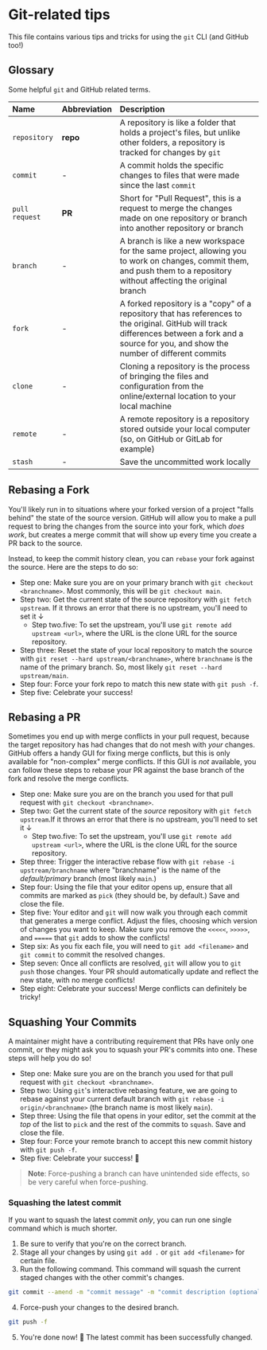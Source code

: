 # Git-related tips

This file contains various tips and tricks for using the `git` CLI (and GitHub too!)

## Glossary

Some helpful `git` and GitHub related terms.

| Name | Abbreviation | Description |
| :--- | :--- | :--- |
| `repository` | **repo** | A repository is like a folder that holds a project's files, but unlike other folders, a repository is tracked for changes by `git` |
| `commit` | - | A commit holds the specific changes to files that were made since the last `commit` |
| `pull request` | **PR** | Short for "Pull Request", this is a request to merge the changes made on one repository or branch into another repository or branch |
| `branch` | - | A branch is like a new workspace for the same project, allowing you to work on changes, commit them, and push them to a repository without affecting the original branch |
| `fork` | - | A forked repository is a "copy" of a repository that has references to the original. GitHub will track differences between a fork and a source for you, and show the number of different commits |
| `clone` | - | Cloning a repository is the process of bringing the files and configuration from the online/external location to your local machine |
| `remote` | - | A remote repository is a repository stored outside your local computer (so, on GitHub or GitLab for example) |
| `stash` | - | Save the uncommitted work locally |

## Rebasing a Fork

You'll likely run in to situations where your forked version of a project "falls behind" the state of the source version. GitHub will allow you to make a pull request to bring the changes from the source into your fork, which _does work_, but creates a merge commit that will show up every time you create a PR back to the source.

Instead, to keep the commit history clean, you can `rebase` your fork against the source. Here are the steps to do so:

- Step one: Make sure you are on your primary branch with `git checkout <branchname>`. Most commonly, this will be `git checkout main`.
- Step two: Get the current state of the source repository with `git fetch upstream`. If it throws an error that there is no upstream, you'll need to set it ↓
  - Step two.five: To set the upstream, you'll use `git remote add upstream <url>`, where the URL is the clone URL for the source repository.
- Step three: Reset the state of your local repository to match the source with `git reset --hard upstream/<branchname>`, where `branchname` is the name of the primary branch. So, most likely `git reset --hard upstream/main`.
- Step four: Force your fork repo to match this new state with `git push -f`.
- Step five: Celebrate your success!

## Rebasing a PR

Sometimes you end up with merge conflicts in your pull request, because the target repository has had changes that do not mesh with _your_ changes. GitHub offers a handy GUI for fixing merge conflicts, but this is only available for "non-complex" merge conflicts. If this GUI is _not_ available, you can follow these steps to rebase your PR against the base branch of the fork and resolve the merge conflicts.

- Step one: Make sure you are on the branch you used for that pull request with `git checkout <branchname>`.
- Step two: Get the current state of the _source_ repository with `git fetch upstream`.If it throws an error that there is no upstream, you'll need to set it ↓
  - Step two.five: To set the upstream, you'll use `git remote add upstream <url>`, where the URL is the clone URL for the source repository.
- Step three: Trigger the interactive rebase flow with `git rebase -i upstream/branchname` where "branchname" is the name of the *default/primary* branch (most likely `main`.)
- Step four: Using the file that your editor opens up, ensure that all commits are marked as `pick` (they should be, by default.) Save and close the file.
- Step five: Your editor and `git` will now walk you through each commit that generates a merge conflict. Adjust the files, choosing which version of changes you want to keep. Make sure you remove the `<<<<<`, `>>>>>`, and `=====` that `git` adds to show the conflicts!
- Step six: As you fix each file, you will need to `git add <filename>` and `git commit` to commit the resolved changes.
- Step seven: Once all conflicts are resolved, `git` will allow you to `git push` those changes. Your PR should automatically update and reflect the new state, with no merge conflicts!
- Step eight: Celebrate your success! Merge conflicts can definitely be tricky!

## Squashing Your Commits

A maintainer might have a contributing requirement that PRs have only one commit, or they might ask you to squash your PR's commits into one. These steps will help you do so!

- Step one: Make sure you are on the branch you used for that pull request with `git checkout <branchname>`.
- Step two: Using `git`'s interactive rebasing feature, we are going to rebase against your current default branch with `git rebase -i origin/<branchname>` (the branch name is most likely `main`).
- Step three: Using the file that opens in your editor, set the commit at the *top* of the list to `pick` and the rest of the commits to `squash`. Save and close the file.
- Step four: Force your remote branch to accept this new commit history with `git push -f`.
- Step five: Celebrate your success! 🎉

> **Note**: Force-pushing a branch can have unintended side effects, so be very careful when force-pushing.

### Squashing the latest commit

If you want to squash the latest commit _only_, you can run one single command which is much shorter.

1. Be sure to verify that you're on the correct branch.
2. Stage all your changes by using `git add .` or `git add <filename>` for certain file.
3. Run the following command. This command will squash the current staged changes with the other commit's changes.

```bash
git commit --amend -m "commit message" -m "commit description (optional)"
```

4. Force-push your changes to the desired branch.

```bash
git push -f
```

5. You're done now! 🎉 The latest commit has been successfully changed.

